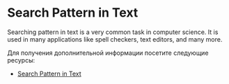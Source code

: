 # Search Pattern in Text

Searching pattern in text is a very common task in computer science. It is used in many applications like spell checkers, text editors, and many more.

Для получения дополнительной информации посетите следующие ресурсы:

- [Search Pattern in Text](https://www.coursera.org/learn/data-structures/lecture/tAfHI/search-pattern-in-text)
